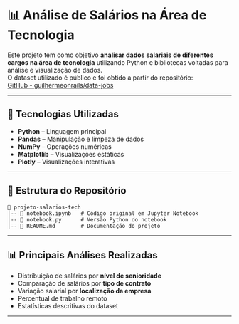 # 📊 Análise de Salários na Área de Tecnologia

Este projeto tem como objetivo **analisar dados salariais de diferentes cargos na área de tecnologia** utilizando Python e bibliotecas voltadas para análise e visualização de dados.  
O dataset utilizado é público e foi obtido a partir do repositório:  
[GitHub - guilhermeonrails/data-jobs](https://raw.githubusercontent.com/guilhermeonrails/data-jobs/refs/heads/main/salaries.csv)

---

## 🚀 Tecnologias Utilizadas

- **Python** – Linguagem principal
- **Pandas** – Manipulação e limpeza de dados
- **NumPy** – Operações numéricas
- **Matplotlib** – Visualizações estáticas
- **Plotly** – Visualizações interativas

---

## 📂 Estrutura do Repositório

```
📁 projeto-salarios-tech
│-- 📄 notebook.ipynb   # Código original em Jupyter Notebook
│-- 📄 notebook.py      # Versão Python do notebook
│-- 📄 README.md        # Documentação do projeto
```

---



## 📊 Principais Análises Realizadas

- Distribuição de salários por **nível de senioridade**
- Comparação de salários por **tipo de contrato**
- Variação salarial por **localização da empresa**
- Percentual de trabalho remoto
- Estatísticas descritivas do dataset

---

